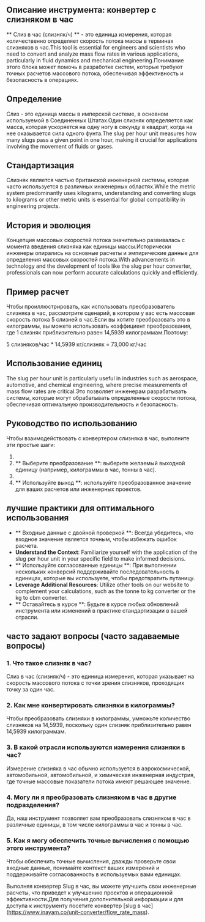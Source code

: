 ## Описание инструмента: конвертер с слизняком в час

** Слиз в час (слизняк/ч) ** - это единица измерения, которая количественно определяет скорость потока массы в терминах слизняков в час.This tool is essential for engineers and scientists who need to convert and analyze mass flow rates in various applications, particularly in fluid dynamics and mechanical engineering.Понимание этого блока может помочь в разработке систем, которые требуют точных расчетов массового потока, обеспечивая эффективность и безопасность в операциях.

## Определение

Слиз - это единица массы в имперской системе, в основном используемой в Соединенных Штатах.Один слизняк определяется как масса, которая ускоряется на одну ногу в секунду в квадрат, когда на нее оказывается сила одного фунта.The slug per hour unit measures how many slugs pass a given point in one hour, making it crucial for applications involving the movement of fluids or gases.

## Стандартизация

Слизняк является частью британской инженерной системы, которая часто используется в различных инженерных областях.While the metric system predominantly uses kilograms, understanding and converting slugs to kilograms or other metric units is essential for global compatibility in engineering projects.

## История и эволюция

Концепция массовых скоростей потока значительно развивалась с момента введения слизняка как единицы массы.Исторически инженеры опирались на основные расчеты и эмпирические данные для определения массовых скоростей потока.With advancements in technology and the development of tools like the slug per hour converter, professionals can now perform accurate calculations quickly and efficiently.

## Пример расчет

Чтобы проиллюстрировать, как использовать преобразователь слизняка в час, рассмотрите сценарий, в котором у вас есть массовая скорость потока 5 слизней в час.Если вы хотите преобразовать это в килограммы, вы можете использовать коэффициент преобразования, где 1 слизняк приблизительно равен 14,5939 килограммам.Поэтому:

5 слизняков/час * 14,5939 кг/слизняк = 73,000 кг/час

## Использование единиц

The slug per hour unit is particularly useful in industries such as aerospace, automotive, and chemical engineering, where precise measurements of mass flow rates are critical.Это позволяет инженерам разрабатывать системы, которые могут обрабатывать определенные скорости потока, обеспечивая оптимальную производительность и безопасность.

## Руководство по использованию

Чтобы взаимодействовать с конвертером слизняка в час, выполните эти простые шаги:

1.
2. ** Выберите преобразование **: выберите желаемый выходной единицу (например, килограммы в час, тонны в час).
3.
4. ** Используйте выход **: используйте преобразованное значение для ваших расчетов или инженерных проектов.

## лучшие практики для оптимального использования

- ** Входные данные с двойной проверкой **: Всегда убедитесь, что входное значение является точным, чтобы избежать ошибок расчета.
- **Understand the Context**: Familiarize yourself with the application of the slug per hour unit in your specific field to make informed decisions.
- ** Используйте согласованные единицы **: При выполнении нескольких конверсий поддерживайте последовательность в единицах, которые вы используете, чтобы предотвратить путаницу.
- **Leverage Additional Resources**: Utilize other tools on our website to complement your calculations, such as the tonne to kg converter or the kg to cbm converter.
- ** Оставайтесь в курсе **: Будьте в курсе любых обновлений инструмента или изменений в практике стандартизации в вашей отрасли.

## часто задают вопросы (часто задаваемые вопросы)

### 1. Что такое слизняк в час?
Слиз в час (слизняк/ч) - это единица измерения, которая указывает на скорость массового потока с точки зрения слизняков, проходящих точку за один час.

### 2. Как мне конвертировать слизняки в килограммы?
Чтобы преобразовать слизняки в килограммы, умножьте количество слизняков на 14,5939, поскольку один слизняк приблизительно равен 14,5939 килограммам.

### 3. В какой отрасли используются измерения слизняки в час?
Измерение слизняка в час обычно используется в аэрокосмической, автомобильной, автомобильной, и химическая инженерная индустрия, где точные массовые показатели потока имеют решающее значение.

### 4. Могу ли я преобразовать слизняком в час в другие подразделения?
Да, наш инструмент позволяет вам преобразовать слизняком в час в различные единицы, в том числе килограммы в час и тонны в час.

### 5. Как я могу обеспечить точные вычисления с помощью этого инструмента?
Чтобы обеспечить точные вычисления, дважды проверьте свои входные данные, понимайте контекст ваших измерений и поддерживайте согласованность в используемых вами единицах.

Выполняя конвертер Slug в час, вы можете улучшить свои инженерные расчеты, что приведет к улучшению проектов и операционной эффективности.Для получения дополнительной информации и для доступа к инструменту посетите конвертер [slug в час] (https://www.inayam.co/unit-converter/flow_rate_mass).